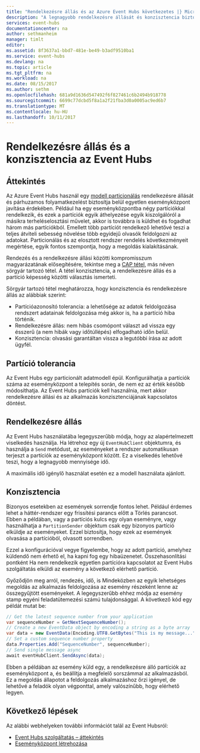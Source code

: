 ```yaml
---
title: "Rendelkezésre állás és az Azure Event Hubs következetes |} Microsoft Docs"
description: "A legnagyobb rendelkezésre állását és konzisztencia biztosításához az Azure Event Hubs partíciók használatával hogyan."
services: event-hubs
documentationcenter: na
author: sethmanheim
manager: timlt
editor: 
ms.assetid: 8f3637a1-bbd7-481e-be49-b3adf9510ba1
ms.service: event-hubs
ms.devlang: na
ms.topic: article
ms.tgt_pltfrm: na
ms.workload: na
ms.date: 08/15/2017
ms.author: sethm
ms.openlocfilehash: 681a9d1636d547492f6f827461c6b2494b918778
ms.sourcegitcommit: 6699c77dcbd5f8a1a2f21fba3d0a0005ac9ed6b7
ms.translationtype: MT
ms.contentlocale: hu-HU
ms.lasthandoff: 10/11/2017
---
```

# <a name="availability-and-consistency-in-event-hubs"></a>Rendelkezésre állás és a konzisztencia az Event Hubs

## <a name="overview"></a>Áttekintés
Az Azure Event Hubs használ egy [modell particionálás](event-hubs-features.md#partitions) rendelkezésre állását és párhuzamos folyamatkezelést biztosítja belül egyetlen eseményközpont javítása érdekében. Például ha egy eseményközpontba négy partíciókkal rendelkezik, és ezek a partíciók egyik áthelyezése egyik kiszolgálóról a másikra terheléselosztási művelet, akkor is továbbra is küldhet és fogadhat három más partíciókból. Emellett több partíciót rendelkező lehetővé teszi a teljes átviteli sebesség növelése több egyidejű olvasók feldolgozni az adatokat. Particionálás és az elosztott rendszer rendelés következményeit megértése, egyik fontos szempontja, hogy a megoldás kialakításának.

Rendezés és a rendelkezésre állási közötti kompromisszum magyarázatának elősegítésére, tekintse meg a [CAP tétel](https://en.wikipedia.org/wiki/CAP_theorem), más néven sörgyár tartozó tétel. A tétel konzisztencia, a rendelkezésre állás és a partíció képesség közötti választás ismerteti.

Sörgyár tartozó tétel meghatározza, hogy konzisztencia és rendelkezésre állás az alábbiak szerint:
* Partícióazonosító tolerancia: a lehetősége az adatok feldolgozása rendszert adatainak feldolgozása még akkor is, ha a partíció hiba történik.
* Rendelkezésre állás: nem hibás csomópont választ ad vissza egy ésszerű (a nem hibák vagy időtúllépés) elfogadható időn belül.
* Konzisztencia: olvasási garantáltan vissza a legutóbbi írása az adott ügyfél.

## <a name="partition-tolerance"></a>Partíció tolerancia
Az Event Hubs egy particionált adatmodell épül. Konfigurálhatja a partíciók száma az eseményközpont a telepítés során, de nem ez az érték később módosíthatja. Az Event Hubs partíciók kell használnia, mert akkor rendelkezésre állási és az alkalmazás konzisztenciájának kapcsolatos döntést.

## <a name="availability"></a>Rendelkezésre állás
Az Event Hubs használatába legegyszerűbb módja, hogy az alapértelmezett viselkedés használja. Ha létrehoz egy új `EventHubClient` objektumra, és használja a `Send` metódust, az eseményeket a rendszer automatikusan terjeszt a partíciók az eseményközpont között. Ez a viselkedés lehetővé teszi, hogy a legnagyobb mennyisége idő.

A maximális idő igénylő használat esetén ez a modell használata ajánlott.

## <a name="consistency"></a>Konzisztencia
Bizonyos esetekben az események sorrendje fontos lehet. Például érdemes lehet a háttér-rendszer egy frissítési parancs előtt a Törlés parancsot. Ebben a példában, vagy a partíciós kulcs egy olyan eseményre, vagy használhatja a `PartitionSender` objektum csak egy bizonyos partíció elküldje az eseményeket. Ezzel biztosítja, hogy ezek az események olvasása a partícióból, olvasott sorrendben.

Ezzel a konfigurációval vegye figyelembe, hogy az adott partíció, amelyhez küldendő nem érhető el, ha kapni fog egy hibaüzenetet. Összehasonlítási pontként Ha nem rendelkezik egyetlen partícióra kapcsolatot az Event Hubs szolgáltatás elküldi az esemény a következő elérhető partíció.

Győződjön meg arról, rendezés, idő, is Mindeközben az egyik lehetséges megoldás az alkalmazás feldolgozása az esemény részeként lenne az összegyűjtött eseményeket. A legegyszerűbb ehhez módja az esemény stamp egyéni feladatütemezési számú tulajdonsággal. A következő kód egy példát mutat be:

```csharp
// Get the latest sequence number from your application
var sequenceNumber = GetNextSequenceNumber();
// Create a new EventData object by encoding a string as a byte array
var data = new EventData(Encoding.UTF8.GetBytes("This is my message..."));
// Set a custom sequence number property
data.Properties.Add("SequenceNumber", sequenceNumber);
// Send single message async
await eventHubClient.SendAsync(data);
```

Ebben a példában az esemény küld egy, a rendelkezésre álló partíciók az eseményközpont a, és beállítja a megfelelő sorszámmal az alkalmazásból. Ez a megoldás állapotot a feldolgozás alkalmazáshoz őrzi igényel, de lehetővé a feladók olyan végponttal, amely valószínűbb, hogy elérhető legyen.

## <a name="next-steps"></a>Következő lépések
Az alábbi webhelyeken további információt talál az Event Hubsról:

* [Event Hubs szolgáltatás – áttekintés](event-hubs-what-is-event-hubs.md)
* [Eseményközpont létrehozása](event-hubs-create.md)
